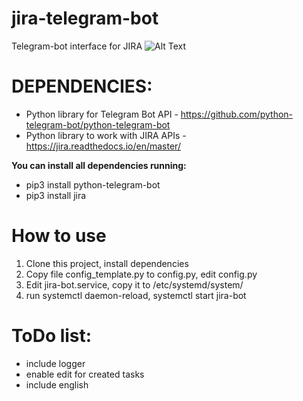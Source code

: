 # jira-telegram-bot
Telegram-bot interface for JIRA
![Alt Text](https://github.com/ruslan337/jira-telegram-bot/blob/master/20180518_121727.gif)
# DEPENDENCIES:
* Python library for Telegram Bot API - https://github.com/python-telegram-bot/python-telegram-bot <br />
* Python library to work with JIRA APIs - https://jira.readthedocs.io/en/master/ <br />

<b>You can install all dependencies running:</b><br />
* pip3 install python-telegram-bot <br />
* pip3 install jira
# How to use
1) Clone this project, install dependencies
2) Copy file config_template.py to config.py, edit config.py
3) Edit jira-bot.service, copy it to /etc/systemd/system/
4) run systemctl daemon-reload, systemctl start jira-bot
# ToDo list:
* include logger
* enable edit for created tasks
* include english
